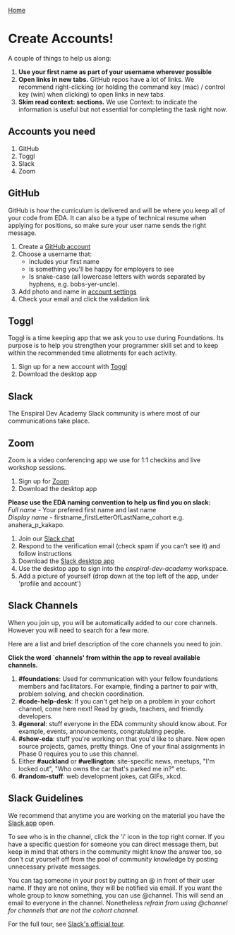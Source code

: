 [Home](README.md)

# Create Accounts!

A couple of things to help us along:

1. **Use your first name as part of your username wherever possible**
2. **Open links in new tabs.** GitHub repos have a lot of links. We recommend right-clicking (or holding the command key (mac) / control key (win) when clicking) to open links in new tabs.
3. **Skim read context: sections.** We use Context: to indicate the information is useful but not essential for completing the task right now.

## Accounts you need

1. GitHub
2. Toggl
3. Slack
4. Zoom

## GitHub
GitHub is how the curriculum is delivered and will be where you keep all of your code from EDA. It can also be a type of technical resume when applying for positions, so make sure your user name sends the right message.

1. Create a [GitHub account](https://github.com/)
2. Choose a username that:
    - includes your first name
    - is something you'll be happy for employers to see
    - Is snake-case (all lowercase letters with words separated by hyphens, e.g. bobs-yer-uncle).
3. Add photo and name in [account settings](https://github.com/settings/profile)
4. Check your email and click the validation link

## Toggl 
Toggl is a time keeping app that we ask you to use during Foundations. Its purpose is to help you strengthen your programmer skill set and to keep within the recommended time allotments for each activity. 

1. Sign up for a new account with [Toggl](https://toggl.com/)  
2. Download the desktop app 

## Slack
The Enspiral Dev Academy Slack community is where most of our communications take place.

## Zoom
Zoom is a video conferencing app we use for 1:1 checkins and live workshop sessions. 

1. Sign up for [Zoom](https://zoom.us/)
2. Download the desktop app

__Please use the EDA naming convention to help us find you on slack:__\
_Full name_ - Your prefered first name and last name\
_Display name_ - firstname_firstLetterOfLastName_cohort e.g. anahera_p_kakapo.


1. Join our [Slack chat](https://goo.gl/p25Pgw)  
2. Respond to the verification email (check spam if you can't see it) and follow instructions
4. Download the [Slack desktop app](https://slack.com/app)
5. Use the desktop app to sign into the _enspiral-dev-academy_ workspace.
6. Add a picture of yourself (drop down at the top left of the app, under 'profile and account')

## Slack Channels
When you join up, you will be automatically added to our core channels. However you will need to search for a few more.

Here are a list and brief description of the core channels you need to join.

__Click the word `channels' from within the app to reveal available channels.__


1. **#foundations**: Used for communication with your fellow foundations members and facilitators. For example, finding a partner to pair with, problem solving, and checkin coordination.
2. **#code-help-desk**: If you can't get help on a problem in your cohort channel, come here next! Read by grads, teachers, and friendly developers.
3. **#general**: stuff everyone in the EDA community should know about. For example, events, announcements, congratulating people.
4. **#show-eda**: stuff you're working on that you'd like to share. New open source projects, games, pretty things. One of your final assignments in Phase 0 requires you to use this channel.
5. Either **#auckland** or **#wellington**: site-specific news, meetups, "I'm locked out", "Who owns the car that's parked me in?" etc.
6. **#random-stuff**: web development jokes, cat GIFs, xkcd.


## Slack Guidelines

We recommend that anytime you are working on the material you have the [Slack app](https://slack.com/downloads) open.

To see who is in the channel, click the 'i' icon in the top right corner. If you have a specific question for someone you can direct message them, but keep in mind that others in the community might know the answer too, so don't cut yourself off from the pool of community knowledge by posting unnecessary private messages.

You can tag someone in your post by putting an @ in front of their user name. If they are not online, they will be notified via email. If you want the whole group to know something, you can use @channel. This will send an email to everyone in the channel. Nonetheless *refrain from using @channel for channels that are not the cohort channel*.

For the full tour, see [Slack's official tour](https://enspiral-dev-academy.slack.com/is/team-communication).




